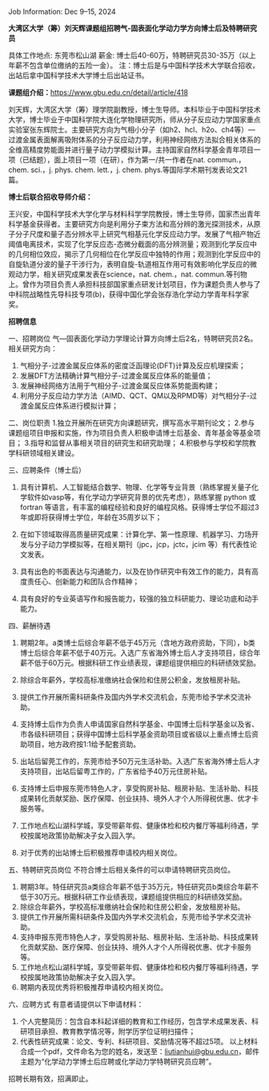 Job Information: Dec 9–15, 2024

**大湾区大学（筹）刘天辉课题组招聘气-固表面化学动力学方向博士后及特聘研究员** 

具体工作地点:  东莞市松山湖
薪金: 博士后40-60万，特聘研究员30-35万（以上年薪不包含单位缴纳的五险一金）。
注：博士后是与中国科学技术大学联合招收，出站后拿中国科学技术大学博士后出站证书。

**课题组介绍：**<https://www.gbu.edu.cn/detail/article/418>

刘天辉，大湾区大学（筹）理学院副教授，博士生导师。本科毕业于中国科学技术大学，博士毕业于中国科学院大连化学物理研究所，师从分子反应动力学国家重点实验室张东辉院士。主要研究方向为气相小分子（如h2、hcl、h2o、ch4等）—过渡金属表面解离吸附体系的分子反应动力学，利用神经网络方法拟合相关体系的全维高精度势能面并进行量子动力学模拟计算。主持国家自然科学基金青年项目一项（已结题），面上项目一项（在研），作为第一/共一作者在nat. commun.，chem. sci.，j. phys. chem. lett.，j. chem. phys.等国际学术期刊发表论文21篇。

**博士后联合招收导师介绍：**

王兴安，中国科学技术大学化学与材料科学学院教授，博士生导师，国家杰出青年科学基金获得者。主要研究方向是利用分子束方法和高分辨的激光探测技术，从原子分子尺度和量子态分辨水平上研究气相基元化学反应动力学。发展了气相产物近阈值电离技术，实现了化学反应态-态微分截面的高分辨测量；观测到化学反应中的几何相位效应，揭示了几何相位在化学反应中独特的作用；观测到化学反应中的自旋轨道分波的量子干涉行为，表明自旋-轨道相互作用可有效影响化学反应的微观动力学，相关研究成果发表在science，nat. chem.，nat. commun.等刊物上。曾作为项目负责人承担科技部国家重点研发计划项目，作为课题负责人参与了中科院战略性先导科技专项(b)，获得中国化学会张存浩化学动力学青年科学家奖。

**招聘信息**

一、招聘岗位
气—固表面化学动力学理论计算方向博士后2名，特聘研究员2名。
相关研究方向：

1.	气相分子-过渡金属反应体系的密度泛函理论(DFT)计算及反应机理探索；
2.	发展DFT方法精确计算气相分子-过渡金属反应体系的能量值；
3. 发展神经网络方法用于气相分子-过渡金属反应体系势能面构建；
4. 利用分子反应动力学方法（AIMD、QCT、QM以及RPMD等）对气相分子-过渡金属反应体系进行模拟计算；

二、岗位职责
1.独立开展所在研究方向课题研究，撰写高水平期刊论文；
2.参与课题组项目申报和实施，作为项目负责人积极申请博士后基金、青年基金等基金项目；
3.指导和监督从事相关项目的研究生和研究助理；
4.积极参与学校和学院教学科研领域相关建设。

三、应聘条件（博士后）

1. 具有计算机、人工智能结合数学、物理、化学等专业背景（熟练掌握关量子化学软件如vasp等，有化学动力学研究背景的优先考虑），熟练掌握 python 或 fortran 等语言，有丰富的编程经验和良好的编程风格。获得博士学位不超过3年或即将获得博士学位，年龄在35周岁以下；

2. 在如下领域取得高质量研究成果：计算化学、第一性原理、机器学习、力场开发与分子动力学模拟等，在相关期刊（jpc，jcp，jctc，jcim 等）有代表性论文发表。

3. 具有出色的书面表达与沟通能力，以及在协作研究中有效工作的能力，具有高度责任心、创新能力和团队合作精神；
4. 具有良好的专业英语写作和报告能力，较强的独立科研能力、理论功底和动手能力。

四、薪酬待遇

1. 聘期2年。a类博士后综合年薪不低于45万元（含地方政府资助，下同），b类博士后综合年薪不低于40万元。入选广东省海外博士后人才支持项目，综合年薪不低于60万元。根据科研工作业绩表现，课题组提供相应的科研绩效奖励。
2. 除综合年薪外，学校高标准缴纳社会保险和住房公积金，发放租房补贴。
3. 提供工作开展所需科研条件及国内外学术交流机会，东莞市给予学术交流补助。
4. 支持博士后作为负责人申请国家自然科学基金、中国博士后科学基金以及省、市各级科研项目；获得中国博士后科学基金资助项目或省级以上重点博士后资助项目，地方政府按1∶1给予配套资助。
5. 出站后留莞工作的，东莞市给予50万元生活补助。入选广东省海外博士后人才支持项目，出站后留粤工作的，广东省给予40万元住房补贴。

6. 支持博士后申报东莞市特色人才，享受购房补贴、租房补贴、生活补助、科技成果转化贡献奖励、医疗保障、创业扶持、境外人才个人所得税优惠、优才卡服务等。

7. 工作地点松山湖科学城，享受带薪年假、健康体检和校内餐厅等福利待遇，学校按属地政策协助解决子女入园入学。
8. 对于优秀的出站博士后积极推荐申请校内相关岗位。

五、特聘研究员岗位
不符合博士后相关条件的可以申请特聘研究员岗位。

1. 聘期3年。特任研究员a类综合年薪不低于35万元，特任研究员b类综合年薪不低于30万元。根据科研工作业绩表现，课题组提供相应的科研绩效奖励。
2. 除综合年薪外，学校高标准缴纳社会保险和住房公积金，发放租房补贴。
3. 提供工作开展所需科研条件及国内外学术交流机会，东莞市给予学术交流补助。
4. 支持申报东莞市特色人才，享受购房补贴、租房补贴、生活补助、科技成果转化贡献奖励、医疗保障、创业扶持、境外人才个人所得税优惠、优才卡服务等。
5. 工作地点松山湖科学城，享受带薪年假、健康体检和校内餐厅等福利待遇，学校按属地政策协助解决子女入园入学。
6. 聘期内表现优秀将积极推荐申请校内相关岗位。

六、应聘方式
有意者请提供以下申请材料：

1. 个人完整简历：包含自本科起详细的教育和工作经历，包含学术成果发表、科研项目承担、教育教学情况等，附学历学位证明扫描件；
2. 代表性研究成果：论文、专利、科研项目、奖励情况等不超过5项。
   以上材料合成一个pdf，文件命名为您的姓名，发送至：liutianhui@gbu.edu.cn，邮件主题为“化学动力学博士后应聘或化学动力学特聘研究员应聘”。

招聘长期有效，招满即止。